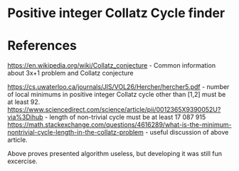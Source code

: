 # Positive integer Collatz Cycle finder

# References
https://en.wikipedia.org/wiki/Collatz_conjecture - Common information about 3x+1 problem and Collatz conjecture

https://cs.uwaterloo.ca/journals/JIS/VOL26/Hercher/hercher5.pdf - number of local minimums in positive integer Collatz cycle other than [1,2] must be at least 92. 
https://www.sciencedirect.com/science/article/pii/0012365X9390052U?via%3Dihub - length of non-trivial cycle must be at least 17 087 915
https://math.stackexchange.com/questions/4616289/what-is-the-minimum-nontrivial-cycle-length-in-the-collatz-problem - useful discussion of above article.

Above proves presented algorithm useless, but developing it was still fun excercise.
